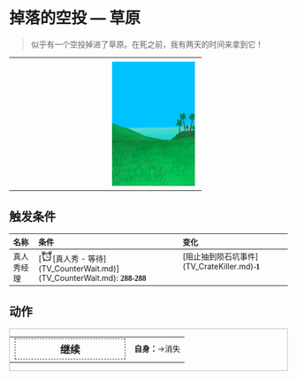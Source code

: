 # 掉落的空投 — 草原  
> 似乎有一个空投掉进了草原。在死之前，我有两天的时间来拿到它！  
  
<style>
        .table6544 th,td{
            text-align:left;
            vertical-align:top;
        }
        </style><table class="table table-bordered table6544" data-toggle="table"  data-show-header="false"><thead style="display:none"><tr ><th  style="width:50%;"  data-sortable="true"  >title</th><th  style="width:50%;"  ></th></tr></thead><tr ><td  style="width:50%;"  ></td><td  style="width:50%;"  ><div style="float:right; margin:5px"><div class="gamecard" style="width:150px; height:225px;"><a href="Event_TVPackageGrasslands.md" style="color:black"><img decoding="async" src="../wiki/Sprite/Grasslands.png" class="cardimage" style="max-width:150px;max-height:225px;"><span style="font-size: 25px;">掉落的空投 — 草原</span></a></div></div></td></tr></tbody></table>  
  
## 触发条件  
<style>
        .table9674 th,td{
            text-align:left;
            vertical-align:top;
        }
        </style><table class="table table-bordered table9674" data-toggle="table"  ><thead style=""><tr ><th  style=""  >名称</th><th  style=""  >条件</th><th  style=""  >变化</th></tr></thead><tr ><td  style=""  >真人秀经理</td><td  style=""  >[<div style="width:20px;display:inline-block;text-align:center"><img decoding="async" src="../wiki/Sprite/AlarmClock.png" href="a.md" style="max-width:20px;max-height:20px;"></div>[真人秀 - 等待](TV_CounterWait.md)](TV_CounterWait.md): <span style="font-family:ui-monospace"><b>288-288</b></span></td><td  style=""  >[阻止抽到陨石坑事件](TV_CrateKiller.md)<span style="font-family:ui-monospace"><b>-1</b></span></td></tr></tbody></table>  
  
## 动作  
<div  style="border:1px solid #BBB"><table><tr><td rowspan="2" style="width:200px;text-align:center;font-size:1.3em;font-weight:bold"><div style="padding:5px;border:1px dashed #333"><div>继续</div></div></td><td></td></tr><tr><td><b>自身：</b>→消失</td></tr></table></div>  
  
  


<script>document.title="掉落的空投 — 草原 - 卡牌生存百科 Card Survival Wiki";</script>